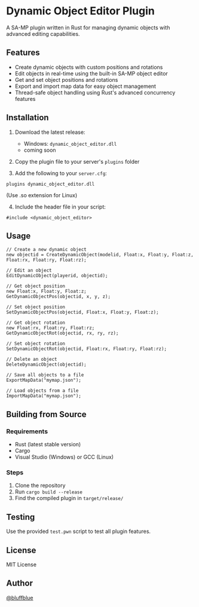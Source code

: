 # Dynamic Object Editor Plugin

A SA-MP plugin written in Rust for managing dynamic objects with advanced editing capabilities.

## Features

- Create dynamic objects with custom positions and rotations
- Edit objects in real-time using the built-in SA-MP object editor
- Get and set object positions and rotations
- Export and import map data for easy object management
- Thread-safe object handling using Rust's advanced concurrency features

## Installation

1. Download the latest release:
   - Windows: `dynamic_object_editor.dll`
   - coming soon

2. Copy the plugin file to your server's `plugins` folder

3. Add the following to your `server.cfg`:
```
plugins dynamic_object_editor.dll
```
(Use .so extension for Linux)

4. Include the header file in your script:
```pawn
#include <dynamic_object_editor>
```

## Usage

```pawn
// Create a new dynamic object
new objectid = CreateDynamicObject(modelid, Float:x, Float:y, Float:z, Float:rx, Float:ry, Float:rz);

// Edit an object
EditDynamicObject(playerid, objectid);

// Get object position
new Float:x, Float:y, Float:z;
GetDynamicObjectPos(objectid, x, y, z);

// Set object position
SetDynamicObjectPos(objectid, Float:x, Float:y, Float:z);

// Get object rotation
new Float:rx, Float:ry, Float:rz;
GetDynamicObjectRot(objectid, rx, ry, rz);

// Set object rotation
SetDynamicObjectRot(objectid, Float:rx, Float:ry, Float:rz);

// Delete an object
DeleteDynamicObject(objectid);

// Save all objects to a file
ExportMapData("mymap.json");

// Load objects from a file
ImportMapData("mymap.json");
```

## Building from Source

### Requirements
- Rust (latest stable version)
- Cargo
- Visual Studio (Windows) or GCC (Linux)

### Steps
1. Clone the repository
2. Run `cargo build --release`
3. Find the compiled plugin in `target/release/`

## Testing
Use the provided `test.pwn` script to test all plugin features.

## License

MIT License

## Author

[@bluffblue](https://github.com/dunningkrueg)

